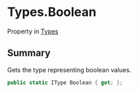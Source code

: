 # Types.Boolean

Property in [Types](/docs/api/csharp/yarn.types.md)

## Summary

Gets the type representing boolean values.

```csharp
public static IType Boolean { get; };
```


